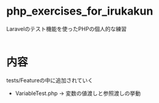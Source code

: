 # php_exercises_for_irukakun
Laravelのテスト機能を使ったPHPの個人的な練習<br>
<br>

# 内容

tests/Featureの中に追加されていく

- VariableTest.php -> 変数の値渡しと参照渡しの挙動
